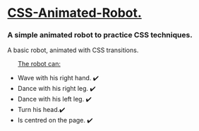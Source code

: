 <h1><ins>CSS-Animated-Robot.</ins></h1>
<h3>A simple animated robot to practice CSS techniques.</h3>
<p> A basic robot, animated with CSS transitions. </p>

<ul>
  <p><ins> The robot can: </ins></p>
  <li>Wave with his right hand. ✔️</li>
  <li>Dance with his right leg. ✔️</li>
  <li>Dance with his left leg. ✔️</li>
  <li>Turn his head.✔️ </li>
  <li> Is centred on the page. ✔️ </li>
</ul>
